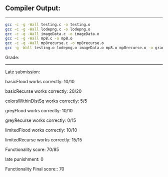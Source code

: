 ## Compiler Output:

****************

```sh
gcc -c -g -Wall testing.c -o testing.o
gcc -c -g -Wall lodepng.c -o lodepng.o
gcc -c -g -Wall imageData.c -o imageData.o
gcc -c -g -Wall mp8.c -o mp8.o
gcc -c -g -Wall mp8recurse.c -o mp8recurse.o
gcc -g -Wall testing.o lodepng.o imageData.o mp8.o mp8recurse.o -o grader

```



Grade:

******

Late submission: 

basicFlood works correctly: 10/10

basicRecurse works correctly: 20/20

colorsWithinDistSq works correctly: 5/5

greyFlood works correctly: 10/10

greyRecurse works correctly: 0/15

limitedFlood works correctly: 10/10

limitedRecurse works correctly: 15/15

Functionality score: 70/85


late punishment: 0

Functionality Final score:: 70
